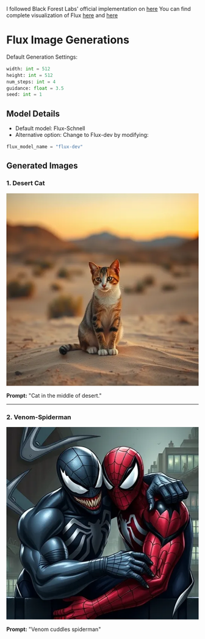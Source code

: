 I followed Black Forest Labs' official implementation on [here](https://github.com/black-forest-labs/flux/tree/main/src/flux)
You can find complete visualization of Flux [here](https://lucid.app/lucidchart/4f4fd2a9-d730-4468-884b-671700e32cbf/view) and [here](https://lucid.app/lucidchart/e8f1cd34-7825-42f4-ba5f-1d4dfc224a63/view)

# Flux Image Generations

Default Generation Settings:
```python
width: int = 512
height: int = 512
num_steps: int = 4
guidance: float = 3.5
seed: int = 1
```

## Model Details
- Default model: Flux-Schnell
- Alternative option: Change to Flux-dev by modifying:
```python
flux_model_name = "flux-dev"
```

## Generated Images

### 1. Desert Cat
![Cat in desert](flux_generated/catdesert.webp)

**Prompt:**
"Cat in the middle of desert."

---

### 2. Venom-Spiderman
![VenomSpiderman](flux_generated/venom-spiderman.webp)

**Prompt:**
"Venom cuddles spiderman"

